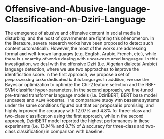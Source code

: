 # Offensive-and-Abusive-language-Classification-on-Dziri-Language
The emergence of abusive and offensive content in social media is disturbing, and the most of governments are fighting this phenomenon. In the literature, several research works have been proposed to detect such content automatically. However, the most of the works are addressing formal and well-known languages (e.g. English, Arabic, French, etc.), while there is a scarcity of works dealing with under-resourced languages. In this investigation, we deal with the offensive Dziri (i.e. Algerian dialectal Arabic) language detection, where we use two approaches to improve the identification score. In the first approach,
  we propose a set of preprocessing tasks dedicated to this language. In addition, we use the Bayesian optimization to optimize the Chi-2 feature selection and the RBF-SVM classifier hyper-parameters. In the second approach, we fine-tuned pre-trained transformer language models (i.e. DziriBERT, BERT base model (uncased) and XLM-Roberta). The comparative study with baseline systems under the same conditions figured out that our proposal is promising, and highly improved the accuracy with 12.07\% and 4.8\% for three-class and two-class classification using the first approach, while in the second approach, DziriBERT model reported the highest performances in these experiments
  (i.e. 13.94\% and 8.7\% of $\Delta$ accuracy for three-class and two-class classification) in comparison with baseline.
